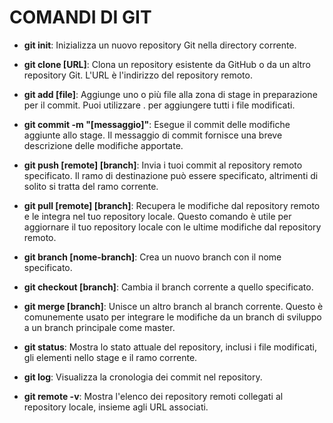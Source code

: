 # COMANDI DI GIT

- **git init**: Inizializza un nuovo repository Git nella directory corrente.

- **git clone [URL]**: Clona un repository esistente da GitHub o da un altro repository Git. L'URL è l'indirizzo del repository remoto.

- **git add [file]**: Aggiunge uno o più file alla zona di stage in preparazione per il commit. Puoi utilizzare . per aggiungere tutti i file modificati.

- **git commit -m "[messaggio]"**: Esegue il commit delle modifiche aggiunte allo stage. Il messaggio di commit fornisce una breve descrizione delle modifiche apportate.

- **git push [remote] [branch]**: Invia i tuoi commit al repository remoto specificato. Il ramo di destinazione può essere specificato, altrimenti di solito si tratta del ramo corrente.

- **git pull [remote] [branch]**: Recupera le modifiche dal repository remoto e le integra nel tuo repository locale. Questo comando è utile per aggiornare il tuo repository locale con le ultime modifiche dal repository remoto.

- **git branch [nome-branch]**: Crea un nuovo branch con il nome specificato.

- **git checkout [branch]**: Cambia il branch corrente a quello specificato.

- **git merge [branch]**: Unisce un altro branch al branch corrente. Questo è comunemente usato per integrare le modifiche da un branch di sviluppo a un branch principale come master.

- **git status**: Mostra lo stato attuale del repository, inclusi i file modificati, gli elementi nello stage e il ramo corrente.

- **git log**: Visualizza la cronologia dei commit nel repository.

- **git remote -v**: Mostra l'elenco dei repository remoti collegati al repository locale, insieme agli URL associati.